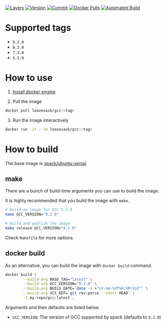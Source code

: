 [![Layers](https://images.microbadger.com/badges/image/leavesask/gcc.svg)](https://microbadger.com/images/leavesask/gcc)
[![Version](https://images.microbadger.com/badges/version/leavesask/gcc.svg)](https://hub.docker.com/repository/docker/leavesask/gcc)
[![Commit](https://images.microbadger.com/badges/commit/leavesask/gcc.svg)](https://github.com/K-Wone/docker-gcc)
[![Docker Pulls](https://img.shields.io/docker/pulls/leavesask/gcc?color=informational)](https://hub.docker.com/repository/docker/leavesask/gcc)
[![Automated Build](https://img.shields.io/docker/automated/leavesask/gcc)](https://hub.docker.com/repository/docker/leavesask/gcc)

# Supported tags

- `9.2.0`
- `8.3.0`
- `7.3.0`
- `5.5.0`

# How to use

1. [Install docker engine](https://docs.docker.com/install/)

2. Pull the image
  ```bash
  docker pull leavesask/gcc:<tag>
  ```

3. Run the image interactively
  ```bash
  docker run -it --rm leavesask/gcc:<tag>
  ```

# How to build

The base image is [spack/ubuntu-xenial](https://hub.docker.com/r/spack/ubuntu-xenial).

## make

There are a bunch of build-time arguments you can use to build the image.

It is highly recommended that you build the image with `make`.

```bash
# Build an image for GCC 9.2.0
make GCC_VERSION="9.2.0"

# Build and publish the image
make release GCC_VERSION="9.2.0"
```

Check `Makefile` for more options.

## docker build

As an alternative, you can build the image with `docker build` command.

```bash
docker build \
        --build-arg BASE_TAG="latest" \
        --build-arg GCC_VERSION="9.2.0" \
        --build-arg BUILD_DATE=`date -u +"%Y-%m-%dT%H:%M:%SZ"` \
        --build-arg VCS_REF=`git rev-parse --short HEAD` \
        -t my-repo/gcc:latest .
```

Arguments and their defaults are listed below.

- `GCC_VERSION`: The version of GCC supported by spack (defaults to `9.2.0`)
